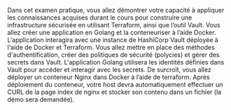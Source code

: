Dans cet examen pratique, vous allez démontrer votre capacité à appliquer les connaissances acquises durant le cours pour construire une infrastructure sécurisée en utilisant Terraform, ainsi que l’outil Vault.
Vous allez créer une application en Golang et la conteneuriser à l’aide Docker. L'application interagira avec une instance de HashiCorp Vault déployée à l'aide de Docker et Terraform.
Vous allez mettre en place des méthodes d'authentification, créer des politiques de sécurité (polycies) et gérer des secrets dans Vault.
L'application Golang utilisera les identités définies dans Vault pour accéder et interagir avec les secrets.
De surcroît, vous allez déployer un conteneur Nginx dans Docker à l’aide de terraform.
Après déploiement du conteneur, votre host devra automatiquement effectuer un CURL de la page index de nginx et stocker son contenu dans un fichier (la démo sera demandée).

